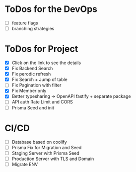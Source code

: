 # ToDos for the DevOps
- [ ] feature flags
- [ ] branching strategies

# ToDos for Project
- [x] Click on the link to see the details
- [x] Fix Backend Search
- [x] Fix perodic refresh
- [x] Fix Search + Jump of table
- [ ] Fix Pagination with filter
- [x] Fix Member only
- [x] Better typesharing -> OpenAPI fastify + separate package
- [ ] API auth Rate Limit and CORS
- [ ] Prisma Seed and init

# CI/CD
- [ ] Database based on coolify
- [ ] Prisma Fix for Migration and Seed
- [ ] Staging Server with Prisma Seed
- [ ] Production Server with TLS and Domain
- [ ] Migrate ENV
